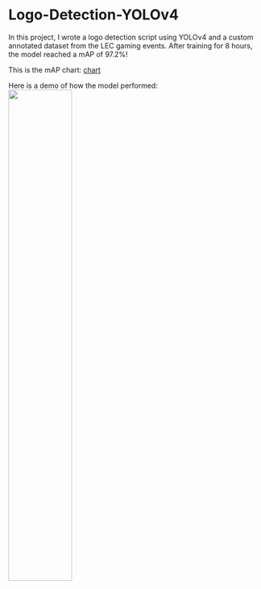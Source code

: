 # Logo-Detection-YOLOv4

In this project, I wrote a logo detection script using YOLOv4 and a custom annotated dataset from the LEC gaming events. After training for 8 hours, the model reached a mAP of 97.2%!


This is the mAP chart:
[chart](https://user-images.githubusercontent.com/11640267/115106085-bfcc0e80-9f30-11eb-9e4f-1275ec7a7212.png)


Here is a demo of how the model performed:
[<img src="https://img.youtube.com/vi/<VIDEO ID>/maxresdefault.jpg" width="50%">](https://www.youtube.com/watch?v=gb--jhxKYxM)
